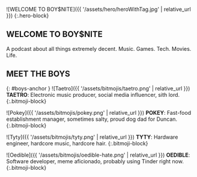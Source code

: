 ![WELCOME TO BOY$NITE]({{ '/assets/hero/heroWithTag.jpg' | relative_url }})
{:.hero-block}

## WELCOME TO BOY$NITE
A podcast about all things extremely decent. Music. Games. Tech. Movies. Life.

## MEET THE BOYS
{: #boys-anchor }
![Taetro]({{ '/assets/bitmojis/taetro.png' | relative_url }})
**TAETRO**: Electronic music producer, social media influencer, sith lord.
{:.bitmoji-block}

![Pokey]({{ '/assets/bitmojis/pokey.png' | relative_url }})
**POKEY**: Fast-food establishment manager, sometimes salty, proud dog dad for Duncan.
{:.bitmoji-block}

![Tyty]({{ '/assets/bitmojis/tyty.png' | relative_url }})
**TYTY**: Hardware engineer, hardcore music, hardcore hair.
{:.bitmoji-block}

![Oedible]({{ '/assets/bitmojis/oedible-hate.png' | relative_url }})
**OEDIBLE**: Software developer, meme aficionado, probably using Tinder right now.
{:.bitmoji-block}

